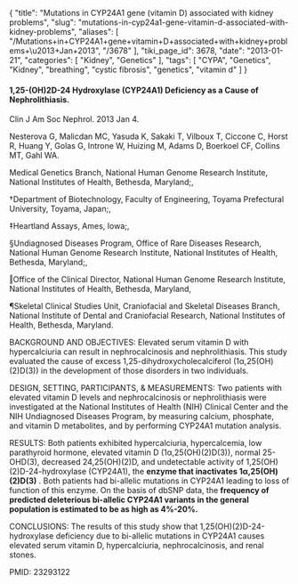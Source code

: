 {
    "title": "Mutations in CYP24A1 gene (vitamin D) associated with kidney problems",
    "slug": "mutations-in-cyp24a1-gene-vitamin-d-associated-with-kidney-problems",
    "aliases": [
        "/Mutations+in+CYP24A1+gene+vitamin+D+associated+with+kidney+problems+\u2013+Jan+2013",
        "/3678"
    ],
    "tiki_page_id": 3678,
    "date": "2013-01-21",
    "categories": [
        "Kidney",
        "Genetics"
    ],
    "tags": [
        "CYPA",
        "Genetics",
        "Kidney",
        "breathing",
        "cystic fibrosis",
        "genetics",
        "vitamin d"
    ]
}


#### 1,25-(OH)2D-24 Hydroxylase (CYP24A1) Deficiency as a Cause of Nephrolithiasis.

Clin J Am Soc Nephrol. 2013 Jan 4. 

Nesterova G, Malicdan MC, Yasuda K, Sakaki T, Vilboux T, Ciccone C, Horst R, Huang Y, Golas G, Introne W, Huizing M, Adams D, Boerkoel CF, Collins MT, Gahl WA.

Medical Genetics Branch, National Human Genome Research Institute, National Institutes of Health, Bethesda, Maryland;, 

†Department of Biotechnology, Faculty of Engineering, Toyama Prefectural University, Toyama, Japan;, 

‡Heartland Assays, Ames, Iowa;, 

§Undiagnosed Diseases Program, Office of Rare Diseases Research, National Human Genome Research Institute, National Institutes of Health, Bethesda, Maryland;, 

‖Office of the Clinical Director, National Human Genome Research Institute, National Institutes of Health, Bethesda, Maryland, 

¶Skeletal Clinical Studies Unit, Craniofacial and Skeletal Diseases Branch, National Institute of Dental and Craniofacial Research, National Institutes of Health, Bethesda, Maryland.

BACKGROUND AND OBJECTIVES: Elevated serum vitamin D with hypercalciuria can result in nephrocalcinosis and nephrolithiasis. This study evaluated the cause of excess 1,25-dihydroxycholecalciferol (1α,25(OH)(2)D(3)) in the development of those disorders in two individuals.

DESIGN, SETTING, PARTICIPANTS, & MEASUREMENTS: Two patients with elevated vitamin D levels and nephrocalcinosis or nephrolithiasis were investigated at the National Institutes of Health (NIH) Clinical Center and the NIH Undiagnosed Diseases Program, by measuring calcium, phosphate, and vitamin D metabolites, and by performing CYP24A1 mutation analysis.

RESULTS: Both patients exhibited hypercalciuria, hypercalcemia, low parathyroid hormone, elevated vitamin D (1α,25(OH)(2)D(3)), normal 25-OHD(3), decreased 24,25(OH)(2)D, and undetectable activity of 1,25(OH)(2)D-24-hydroxylase (CYP24A1), the  **enzyme that inactivates 1α,25(OH)(2)D(3)** . Both patients had bi-allelic mutations in CYP24A1 leading to loss of function of this enzyme. On the basis of dbSNP data, the  **frequency of predicted deleterious bi-allelic CYP24A1 variants in the general population is estimated to be as high as 4%-20%.** 

CONCLUSIONS: The results of this study show that 1,25(OH)(2)D-24-hydroxylase deficiency due to bi-allelic mutations in CYP24A1 causes elevated serum vitamin D, hypercalciuria, nephrocalcinosis, and renal stones.

PMID:     23293122